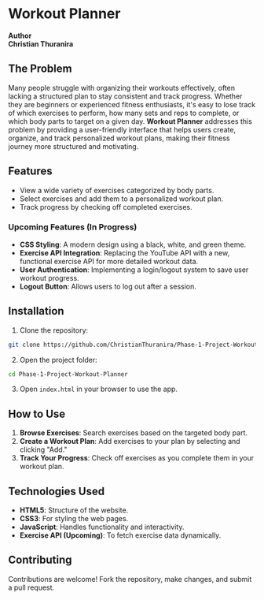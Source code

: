 # **Workout Planner**

 **Author**   
**Christian Thuranira**

## **The Problem**  
Many people struggle with organizing their workouts effectively, often lacking a structured plan to stay consistent and track progress. Whether they are beginners or experienced fitness enthusiasts, it's easy to lose track of which exercises to perform, how many sets and reps to complete, or which body parts to target on a given day. **Workout Planner** addresses this problem by providing a user-friendly interface that helps users create, organize, and track personalized workout plans, making their fitness journey more structured and motivating.

## **Features**
- View a wide variety of exercises categorized by body parts.
- Select exercises and add them to a personalized workout plan.
- Track progress by checking off completed exercises.
  
### **Upcoming Features (In Progress)**
- **CSS Styling**: A modern design using a black, white, and green theme.
- **Exercise API Integration**: Replacing the YouTube API with a new, functional exercise API for more detailed workout data.
- **User Authentication**: Implementing a login/logout system to save user workout progress.
- **Logout Button**: Allows users to log out after a session.

## **Installation**

1. Clone the repository:

```bash
git clone https://github.com/ChristianThuranira/Phase-1-Project-Workout-Planner.git
```

2. Open the project folder:

```bash
cd Phase-1-Project-Workout-Planner
```

3. Open `index.html` in your browser to use the app.

## **How to Use**

1. **Browse Exercises**: Search exercises based on the targeted body part.
2. **Create a Workout Plan**: Add exercises to your plan by selecting and clicking "Add."
3. **Track Your Progress**: Check off exercises as you complete them in your workout plan.

## **Technologies Used**

- **HTML5**: Structure of the website.
- **CSS3**: For styling the web pages.
- **JavaScript**: Handles functionality and interactivity.
- **Exercise API (Upcoming)**: To fetch exercise data dynamically.

## **Contributing**

Contributions are welcome! Fork the repository, make changes, and submit a pull request.

